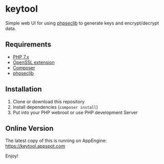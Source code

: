 # keytool
Simple web UI for using [phpseclib](https://github.com/phpseclib/phpseclib) to generate keys and encrypt/decrypt data.

## Requirements
* [PHP 7.x](https://www.php.net/)
* [OpenSSL extension](https://www.php.net/manual/en/book.openssl.php)
* [Composer](https://getcomposer.org)
* [phpseclib](https://github.com/phpseclib/phpseclib)

## Installation
1. Clone or download this repository
2. Install dependencies (`composer install`)
3. Put into your PHP webroot or use PHP development Server

## Online Version

The latest copy of this is running on AppEngine:
https://keytool.appspot.com

Enjoy!
